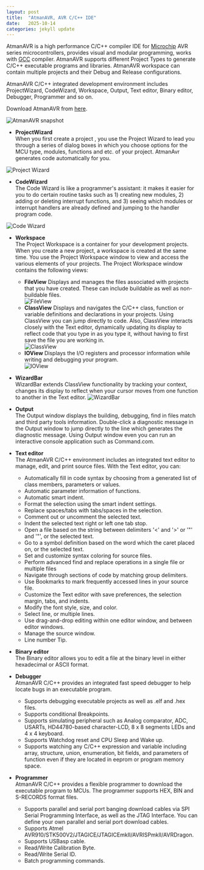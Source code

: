 ```yaml
---
layout: post
title:  "AtmanAVR, AVR C/C++ IDE"
date:   2025-10-14
categories: jekyll update
---
```

AtmanAVR is a high performance C/C++ compiler IDE for [Microchip](https://www.microchipdirect.com/) AVR series microcontrollers, provides visual and modular programming, works with [GCC](http://www.gnu.org/) compiler. AtmanAVR supports different Project Types to generate C/C++ executable programs and libraries. AtmanAVR workspace can contain multiple projects and their Debug and Release configurations.

AtmanAVR C/C++ integrated development environment includes ProjectWizard, CodeWizard, Workspace, Output, Text editor, Binary editor, Debugger, Programmer and so on.

Download AtmanAVR from [here](http://www.sundux.com/iproducts/atmanavr/Download/AtmanAVR.exe).

![AtmanAVR snapshot](/img/atmanavr_Overview.png)

+ <b>ProjectWizard</b><br>
When you first create a project , you use the Project Wizard to lead you through a series of dialog boxes in which you choose options for the MCU type, modules, functions and etc. of your project. AtmanAvr generates code automatically for you.

![Project Wizard](/img/atmanavr_projectwizard.png)

+ <b>CodeWizard</b><br>
The Code Wizard is like a programmer's assistant: it makes it easier for you to do certain routine tasks such as 1) creating new modules, 2) adding or deleting interrupt functions, and 3) seeing which modules or interrupt handlers are already defined and jumping to the handler program code.

![Code Wizard](/img/atmanavr_codewizard.png)

+ <b>Workspace</b><br>
The Project Workspace is a container for your development projects. When you create a new project, a workspace is created at the same time. You use the Project Workspace window to view and access the various elements of your projects.
The Project Workspace window contains the following views:
  + <b>FileView</b>
  Displays and manages the files associated with projects that you have created. These can include buildable as well as non-buildable files.<br>
  ![FileView](/img/atmanavr_fileview.gif)
  + <b>ClassView</b>
  Displays and navigates the C/C++ class, function or variable definitions and declarations in your projects. Using ClassView you can jump directly to code. Also, ClassView interacts closely with the Text editor, dynamically updating its display to reflect code that you type in as you type it, without having to first save the file you are working in. <br>
  ![ClassView](/img/atmanavr_classview.gif)
  + <b>IOView</b>
  Displays the I/O registers and processor information while writing and debugging your program.<br>
  ![IOView](/img/atmanavr_ioview.gif)

+ <b>WizardBar</b><br>
WizardBar extends ClassView functionality by tracking your context, changes its display to reflect when your cursor moves from one function to another in the Text editor. 
![WizardBar](/img/atmanavr_WizardBar.gif)

+ <b>Output</b><br>
The Output window displays the building, debugging, find in files match and third party tools information. Double-click a diagnostic message in the Output window to jump directly to the line which generates the diagnostic message. Using Output window even you can run an interactive console application such as Command.com.

+ <b>Text editor</b><br>
The AtmanAVR C/C++ environment includes an integrated text editor to manage, edit, and print source files. With the Text editor, you can:
  + Automatically fill in code syntax by choosing from a generated list of class members, parameters or values.
  + Automatic parameter information of functions.
  + Automatic smart indent.
  + Format the selection using the smart indent settings.
  + Replace spaces/tabs with tabs/spaces in the selection.
  + Comment out or uncomment the selected text.
  + Indent the selected text right or left one tab stop.
  + Open a file based on the string between delimiters '<' and '>' or '"' and '"', or the selected text.
  + Go to a symbol definition based on the word which the caret placed on, or the selected text.
  + Set and customize syntax coloring for source files.
  + Perform advanced find and replace operations in a single file or multiple files
  + Navigate through sections of code by matching group delimiters.
  + Use Bookmarks to mark frequently accessed lines in your source file.
  + Customize the Text editor with save preferences, the selection margin, tabs, and indents.
  + Modify the font style, size, and color.
  + Select line, or multiple lines.
  + Use drag-and-drop editing within one editor window, and between editor windows.
  + Manage the source window.
  + Line number Tip.

+ <b>Binary editor</b><br>
The Binary editor allows you to edit a file at the binary level in either hexadecimal or ASCII format.

+ <b>Debugger</b><br>
AtmanAVR C/C++ provides an integrated fast speed debugger to help locate bugs in an executable program.
  + Supports debugging executable projects as well as .elf and .hex files.
  + Supports conditional Breakpoints.
  + Supports simulating peripheral such as Analog comparator, ADC, USARTs, HD44780-based character-LCD, 8 x 8 segments LEDs and 4 x 4 keyboard.
  + Supports Watchdog reset and CPU Sleep and Wake up.
  + Supports watching any C/C++ expression and variable including array, structure, union, enumeration, bit fields, and parameters of function even if they are located in eeprom or program memory space.

+ <b>Programmer</b><br>
AtmanAVR C/C++ provides a flexible programmer to download the executable program to MCUs. The programmer supports HEX, BIN and S-RECORDS format files.
  + Supports parallel and serial port banging download cables via SPI Serial Programming Interface, as well as the JTAG Interface. You can define your own parallel and serial port download cables.
  + Supports Atmel AVR910/STK500V2/JTAGICE/JTAGICEmkII/AVRISPmkII/AVRDragon.
  + Supports USBasp cable.
  + Read/Write Calibration Byte.
  + Read/Write Serial ID.
  + Batch programming commands.


